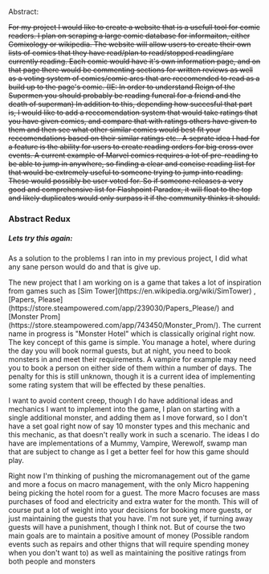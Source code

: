 Abstract:

<strike>For my project I would like to create a website that is a usefull tool for comic readers. I plan on scraping a large comic database for informaiton, either Comixology or wikipedia. The website will allow users to create their own lists of comics that they have read/plan to read/stopped reading/are currently reading. Each comic would have it's own information page, and on that page there would be commenting sections for written reviews as well as a voting system of comics/comic arcs that are reccomended to read as a build up to the page's comic. (IE: In order to understand Reign of the Supermen you should probably be reading funeral for a friend and the death of superman)
In addition to this, depending how succesful that part is, I would like to add a reccomendation system that would take ratings that you have given comics, and compare that with ratings others have given to them and then see what other similar comics would best fit your reccomendations based on their similar ratings etc.. 
A seprate idea I had for a feature is the ability for users to create reading orders for big cross over events. A current example of Marvel comics requires a lot of pre-reading to be able to jump in anywhere, so finding a clear and concise reading list for that would be extremely useful to someone trying to jump into reading. These would possibly be user voted for. So if someone releases a very good and comprehensive list for Flashpoint Paradox, it will float to the top and likely duplicates would only surpass it if the community thinks it should. </strike>

<h3> Abstract Redux </h3>

<h5> Lets try this again: </h5>

  As a solution to the problems I ran into in my previous project, I did what any sane person would do and that is give up. 

  <p>The new project that I am working on is a game that takes a lot of inspiration from games such as [Sim Tower](https://en.wikipedia.org/wiki/SimTower) , [Papers, Please](https://store.steampowered.com/app/239030/Papers_Please/) and [Monster Prom](https://store.steampowered.com/app/743450/Monster_Prom/). The current name in progress is "Monster Hotel" which is classically original right now. The key concept of this game is simple. You manage a hotel, where during the day you will book normal guests, but at night, you need to book monsters in and meet their requirements. A vampire for example may need you to book a person on either side of them within a number of days. The penalty for this is still unknown, though it is a current idea of implementing some rating system that will be effected by these penalties.</p>

<p> I want to avoid content creep, though I do have additional ideas and mechanics I want to implement into the game, I plan on starting with a single additional monster, and adding them as I move forward, so I don't have a set goal right now of say 10 monster types and this mechanic and this mechanic, as that doesn't really work in such a scenario. The ideas I do have are implementations of a Mummy, Vampire, Werewolf, swamp man that are subject to change as I get a better feel for how this game should play. </p> 

<p> Right now I'm thinking of pushing the micromanagement out of the game and more a focus on macro management, with the only Micro happening being picking the hotel room for a guest. The more Macro focuses are mass purchases of food and electricity and extra water for the month. This will of course put a lot of weight into your decisions for booking more guests, or just maintaining the guests that you have. I'm not sure yet, if turning away guests will have a punishment, though I think not. But of course the two main goals are to maintain a positive amount of money (Possible random events such as repairs and other thigns that will require spending money when you don't want to) as well as maintaining the positive ratings from both people and monsters </p> 
